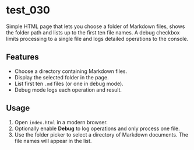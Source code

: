 # test_030

Simple HTML page that lets you choose a folder of Markdown files,
shows the folder path and lists up to the first ten file names.
A debug checkbox limits processing to a single file and logs
detailed operations to the console.

## Features
- Choose a directory containing Markdown files.
- Display the selected folder in the page.
- List first ten `.md` files (or one in debug mode).
- Debug mode logs each operation and result.

## Usage
1. Open `index.html` in a modern browser.
2. Optionally enable **Debug** to log operations and only process one file.
3. Use the folder picker to select a directory of Markdown documents. The file names will appear in the list.
